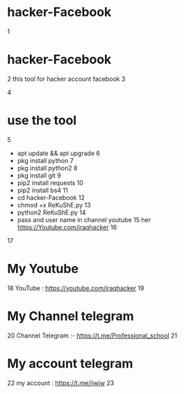 # hacker-Facebook
1
# hacker-Facebook 
2
 this tool for hacker account facebook 
3
 
4
 # use the tool 
5
 * apt update && apt upgrade
6
 * pkg install python
7
 * pkg install python2
8
 * pkg install git
9
 * pip2 install requests
10
 * pip2 install bs4
11
 * cd hacker-Facebook
12
 * chmod +x ReKuShE.py
13
 * python2 ReKuShE.py
14
 * pass and user name in channel youtube
15
  her https://Youtube.com/iraqhacker
16
 
17
 # My Youtube
18
  YouTube : https://youtube.com/iraqhacker
19
 # My Channel telegram
20
  Channel Telegram :- https://t.me/Professional_school
21
 # My account telegram
22
  my account : https://t.me/iiwiw 
23
​
